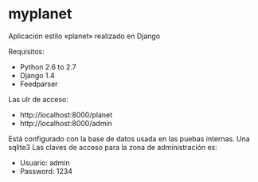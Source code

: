 myplanet
========

Aplicación estilo «planet» realizado en Django

Requisitos:
- Python 2.6 to 2.7 
- Django 1.4
- Feedparser

Las ulr de acceso: 

- http://localhost:8000/planet
- http://localhost:8000/admin

Está configurado con la base de datos usada en las puebas internas. Una sqlite3
Las claves de acceso para la zona de administración es:
- Usuario: admin
- Password: 1234

